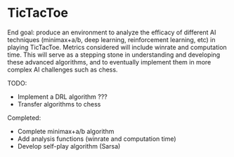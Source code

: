 # TicTacToe

End goal: produce an environment to analyze the efficacy of different AI techniques (minimax+a/b, deep learning, reinforcement learning, etc) 
in playing TicTacToe. Metrics considered will include winrate and computation time. This will serve as a stepping stone in understanding
and developing these advanced algorithms, and to eventually implement them in more complex AI challenges such as chess.

TODO: 
- Implement a DRL algorithm
???
- Transfer algorithms to chess

Completed:
- Complete minimax+a/b algorithm
- Add analysis functions (winrate and computation time)
- Develop self-play algorithm (Sarsa)
